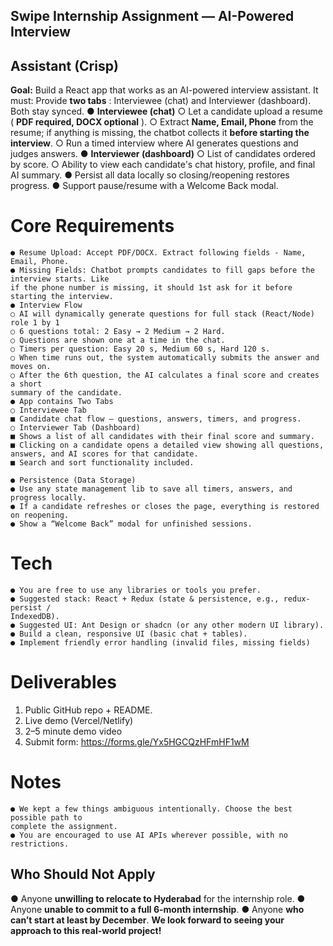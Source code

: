 ## Swipe Internship Assignment — AI-Powered Interview

## Assistant (Crisp)

**Goal:** Build a React app that works as an AI-powered interview assistant. It must:
Provide **two tabs** : Interviewee (chat) and Interviewer (dashboard). Both stay synced.
● **Interviewee (chat)**
○ Let a candidate upload a resume ( **PDF required, DOCX optional** ).
○ Extract **Name, Email, Phone** from the resume; if anything is missing, the chatbot
collects it **before starting the interview**.
○ Run a timed interview where AI generates questions and judges answers.
● **Interviewer (dashboard)**
○ List of candidates ordered by score.
○ Ability to view each candidate's chat history, profile, and final AI summary.
● Persist all data locally so closing/reopening restores progress.
● Support pause/resume with a Welcome Back modal.

# Core Requirements

```
● Resume Upload: Accept PDF/DOCX. Extract following fields - Name, Email, Phone.
● Missing Fields: Chatbot prompts candidates to fill gaps before the interview starts. Like
if the phone number is missing, it should 1st ask for it before starting the interview.
● Interview Flow
○ AI will dynamically generate questions for full stack (React/Node) role 1 by 1
○ 6 questions total: 2 Easy → 2 Medium → 2 Hard.
○ Questions are shown one at a time in the chat.
○ Timers per question: Easy 20 s, Medium 60 s, Hard 120 s.
○ When time runs out, the system automatically submits the answer and moves on.
○ After the 6th question, the AI calculates a final score and creates a short
summary of the candidate.
● App contains Two Tabs
○ Interviewee Tab
■ Candidate chat flow — questions, answers, timers, and progress.
○ Interviewer Tab (Dashboard)
■ Shows a list of all candidates with their final score and summary.
■ Clicking on a candidate opens a detailed view showing all questions,
answers, and AI scores for that candidate.
■ Search and sort functionality included.
```

```
● Persistence (Data Storage)
● Use any state management lib to save all timers, answers, and progress locally.
● If a candidate refreshes or closes the page, everything is restored on reopening.
● Show a “Welcome Back” modal for unfinished sessions.
```

# Tech

```
● You are free to use any libraries or tools you prefer.
● Suggested stack: React + Redux (state & persistence, e.g., redux-persist /
IndexedDB).
● Suggested UI: Ant Design or shadcn (or any other modern UI library).
● Build a clean, responsive UI (basic chat + tables).
● Implement friendly error handling (invalid files, missing fields)
```

# Deliverables

1. Public GitHub repo + README.
2. Live demo (Vercel/Netlify)
3. 2–5 minute demo video
4. Submit form: https://forms.gle/Yx5HGCQzHFmHF1wM

# Notes

```
● We kept a few things ambiguous intentionally. Choose the best possible path to
complete the assignment.
● You are encouraged to use AI APIs wherever possible, with no restrictions.
```

## Who Should Not Apply

● Anyone **unwilling to relocate to Hyderabad** for the internship role.
● Anyone **unable to commit to a full 6-month internship**.
● Anyone **who can’t start at least by December**.
**We look forward to seeing your approach to this real-world project!**
